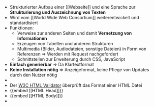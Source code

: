 - Strukturierter Aufbau einer [[Webseite]] und eine Sprache zur **Strukturierung und Auszeichnung von Texten**
- Wird vom [[World Wide Web Consortium]] weiterentwickelt und standardisiert
- Funktionen:
	- Verweise zur anderen Seiten und damit **Vernetzung von Informationen**
	- Erzeugen von Tabellen und anderen Strukturen
	- Multimedia (Bilder, Audiodateien, sonstige Dateien) in Form von Referenzen => Werden mit Request  nachgefordert
	- Schnittstellen zur Erweiterung durch CSS, JavaScript
- **Einfach generierbar** => Da Klartextformat
- **Keine Installation nötig** => Anzeigeformat, keine Pflege von Updates durch den Nutzer nötig
-
- Der [W3C HTML Validator](https://validator.w3.org) überprüft das Format einer HTML Datei
- {{embed [[HTML Head]]}}
- {{embed [[HTML Body]]}}
-
